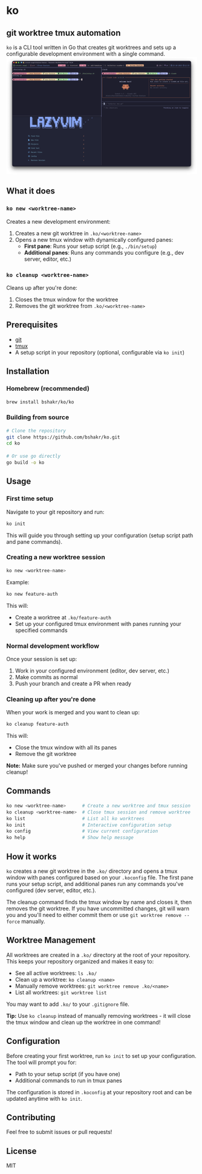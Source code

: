 # ko 
## git worktree tmux automation

`ko` is a CLI tool written in Go that creates git worktrees and sets up a configurable development environment with a single command.
![screenshot](./assets/screenshot.png)
## What it does

### `ko new <worktree-name>`

Creates a new development environment:

1. Creates a new git worktree in `.ko/<worktree-name>`
2. Opens a new tmux window with dynamically configured panes:
   - **First pane**: Runs your setup script (e.g., `./bin/setup`)
   - **Additional panes**: Runs any commands you configure (e.g., dev server, editor, etc.)

### `ko cleanup <worktree-name>`

Cleans up after you're done:

1. Closes the tmux window for the worktree
2. Removes the git worktree from `.ko/<worktree-name>`

## Prerequisites

- [git](https://git-scm.com/)
- [tmux](https://github.com/tmux/tmux)
- A setup script in your repository (optional, configurable via `ko init`)

## Installation

### Homebrew (recommended)

```bash
brew install bshakr/ko/ko
```

### Building from source

```bash
# Clone the repository
git clone https://github.com/bshakr/ko.git
cd ko

# Or use go directly
go build -o ko
```

## Usage

### First time setup

Navigate to your git repository and run:

```bash
ko init
```

This will guide you through setting up your configuration (setup script path and pane commands).

### Creating a new worktree session

```bash
ko new <worktree-name>
```

Example:
```bash
ko new feature-auth
```

This will:
- Create a worktree at `.ko/feature-auth`
- Set up your configured tmux environment with panes running your specified commands

### Normal development workflow

Once your session is set up:
1. Work in your configured environment (editor, dev server, etc.)
2. Make commits as normal
3. Push your branch and create a PR when ready

### Cleaning up after you're done

When your work is merged and you want to clean up:

```bash
ko cleanup feature-auth
```

This will:
- Close the tmux window with all its panes
- Remove the git worktree

**Note:** Make sure you've pushed or merged your changes before running cleanup!

## Commands

```bash
ko new <worktree-name>      # Create a new worktree and tmux session
ko cleanup <worktree-name>  # Close tmux session and remove worktree
ko list                     # List all ko worktrees
ko init                     # Interactive configuration setup
ko config                   # View current configuration
ko help                     # Show help message
```

## How it works

`ko` creates a new git worktree in the `.ko/` directory and opens a tmux window with panes configured based on your `.koconfig` file. The first pane runs your setup script, and additional panes run any commands you've configured (dev server, editor, etc.).

The cleanup command finds the tmux window by name and closes it, then removes the git worktree. If you have uncommitted changes, git will warn you and you'll need to either commit them or use `git worktree remove --force` manually.

## Worktree Management

All worktrees are created in a `.ko/` directory at the root of your repository. This keeps your repository organized and makes it easy to:

- See all active worktrees: `ls .ko/`
- Clean up a worktree: `ko cleanup <name>`
- Manually remove worktrees: `git worktree remove .ko/<name>`
- List all worktrees: `git worktree list`

You may want to add `.ko/` to your `.gitignore` file.

**Tip:** Use `ko cleanup` instead of manually removing worktrees - it will close the tmux window and clean up the worktree in one command!

## Configuration

Before creating your first worktree, run `ko init` to set up your configuration. The tool will prompt you for:
- Path to your setup script (if you have one)
- Additional commands to run in tmux panes

The configuration is stored in `.koconfig` at your repository root and can be updated anytime with `ko init`.


## Contributing

Feel free to submit issues or pull requests!

## License

MIT
